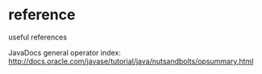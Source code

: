 # reference
useful references 


JavaDocs general operator index:
http://docs.oracle.com/javase/tutorial/java/nutsandbolts/opsummary.html


